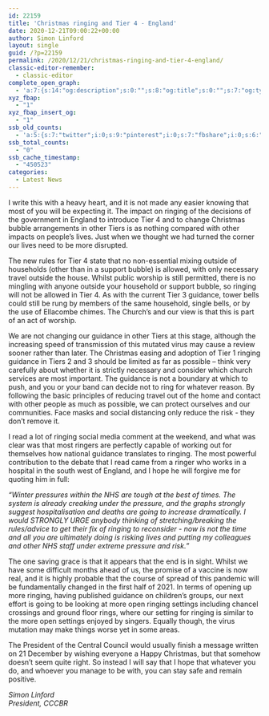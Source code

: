 ```yaml
---
id: 22159
title: 'Christmas ringing and Tier 4 - England'
date: 2020-12-21T09:00:22+00:00
author: Simon Linford
layout: single
guid: /?p=22159
permalink: /2020/12/21/christmas-ringing-and-tier-4-england/
classic-editor-remember:
  - classic-editor
complete_open_graph:
  - 'a:7:{s:14:"og:description";s:0:"";s:8:"og:title";s:0:"";s:7:"og:type";s:0:"";s:12:"twitter:card";s:7:"summary";s:15:"twitter:creator";s:0:"";s:19:"twitter:description";s:0:"";s:8:"og:image";s:0:"";}'
xyz_fbap:
  - "1"
xyz_fbap_insert_og:
  - "1"
ssb_old_counts:
  - 'a:5:{s:7:"twitter";i:0;s:9:"pinterest";i:0;s:7:"fbshare";i:0;s:6:"reddit";i:0;s:6:"tumblr";N;}'
ssb_total_counts:
  - "0"
ssb_cache_timestamp:
  - "450523"
categories:
  - Latest News
---
```

I write this with a heavy heart, and it is not made any easier knowing that most of you will be expecting it. The impact on ringing of the decisions of the government in England to introduce Tier 4 and to change Christmas bubble arrangements in other Tiers is as nothing compared with other impacts on people’s lives. Just when we thought we had turned the corner our lives need to be more disrupted.

The new rules for Tier 4 state that no non-essential mixing outside of households (other than in a support bubble) is allowed, with only necessary travel outside the house. Whilst public worship is still permitted, there is no mingling with anyone outside your household or support bubble, so ringing will not be allowed in Tier 4. As with the current Tier 3 guidance, tower bells could still be rung by members of the same household, single bells, or by the use of Ellacombe chimes. The Church’s and our view is that this is part of an act of worship.

We are not changing our guidance in other Tiers at this stage, although the increasing speed of transmission of this mutated virus may cause a review sooner rather than later. The Christmas easing and adoption of Tier 1 ringing guidance in Tiers 2 and 3 should be limited as far as possible – think very carefully about whether it is strictly necessary and consider which church services are most important. The guidance is not a boundary at which to push, and you or your band can decide not to ring for whatever reason. By following the basic principles of reducing travel out of the home and contact with other people as much as possible, we can protect ourselves and our communities. Face masks and social distancing only reduce the risk - they don’t remove it.

I read a lot of ringing social media comment at the weekend, and what was clear was that most ringers are perfectly capable of working out for themselves how national guidance translates to ringing. The most powerful contribution to the debate that I read came from a ringer who works in a hospital in the south west of England, and I hope he will forgive me for quoting him in full:

_“Winter pressures within the NHS are tough at the best of times. The system is already creaking under the pressure, and the graphs strongly suggest hospitalisation and deaths are going to increase dramatically. I would STRONGLY URGE anybody thinking of stretching/breaking the rules/advice to get their fix of ringing to reconsider - now is not the time and all you are ultimately doing is risking lives and putting my colleagues and other NHS staff under extreme pressure and risk.”_

The one saving grace is that it appears that the end is in sight. Whilst we have some difficult months ahead of us, the promise of a vaccine is now real, and it is highly probable that the course of spread of this pandemic will be fundamentally changed in the first half of 2021. In terms of opening up more ringing, having published guidance on children’s groups, our next effort is going to be looking at more open ringing settings including chancel crossings and ground floor rings, where our setting for ringing is similar to the more open settings enjoyed by singers. Equally though, the virus mutation may make things worse yet in some areas.

The President of the Central Council would usually finish a message written on 21 December by wishing everyone a Happy Christmas, but that somehow doesn’t seem quite right. So instead I will say that I hope that whatever you do, and whoever you manage to be with, you can stay safe and remain positive.

_Simon Linford_  
_President, CCCBR_
